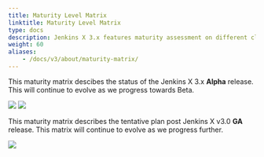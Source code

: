 ```yaml
---
title: Maturity Level Matrix
linktitle: Maturity Level Matrix
type: docs
description: Jenkins X 3.x features maturity assessment on different cloud providers
weight: 60
aliases: 
    - /docs/v3/about/maturity-matrix/
---
```


This maturity matrix descibes the status of the Jenkins X 3.x __Alpha__ release.  This will continue to evolve as we progress towards Beta.

<img src="/images/v3/jx-v3alpha-maturity-matrix.png">

<img src="/images/v3/jx-v3alpha-color-rep.png">

<br />

This maturity matrix describes the tentative plan post Jenkins X v3.0 __GA__ release. This matrix will continue to evolve as we progress further.

<img src="/images/v3/jx-v3ga-maturity-matrix.png">
